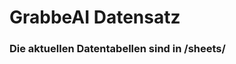 



















































































































































































































































# GrabbeAI Datensatz





### Die aktuellen Datentabellen sind in /sheets/


